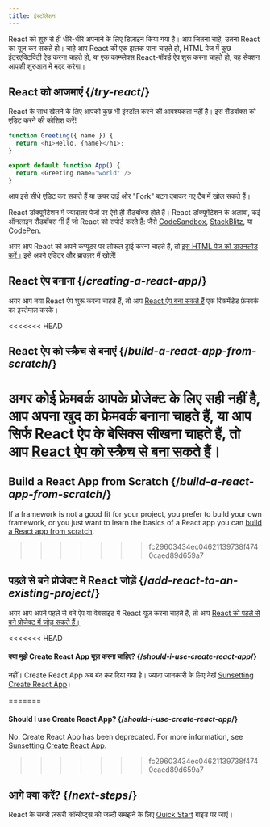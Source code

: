 ```yaml
---
title: इंस्टॉलेशन
---
```


<Intro>

React को शुरु से ही धीरे-धीरे अपनाने के लिए डिज़ाइन किया गया है। आप जितना चाहें, उतना React का यूज़ कर सकते हो। चाहे आप React की एक झलक पाना चाहते हो, HTML पेज में कुछ इंटरएक्टिविटी ऐड करना चाहते हो, या एक काम्प्लेक्स React-पॉवर्ड ऐप शुरू करना चाहते हो, यह सेक्शन आपकी शुरुआत में मदद करेगा।

</Intro>

## React को आजमाएं {/*try-react*/}

React के साथ खेलने के लिए आपको कुछ भी इंस्टॉल करने की आवश्यकता नहीं है। इस सैंडबॉक्स को एडिट करने की कोशिश करें!

<Sandpack>

```js
function Greeting({ name }) {
  return <h1>Hello, {name}</h1>;
}

export default function App() {
  return <Greeting name="world" />
}
```

</Sandpack>

आप इसे सीधे एडिट कर सकते हैं या ऊपर दाईं ओर "Fork" बटन दबाकर नए टैब में खोल सकते हैं।

React डॉक्यूमेंटेशन में ज्यादातर पेजों पर ऐसे ही सैंडबॉक्स होते हैं। React डॉक्यूमेंटेशन के अलावा, कई ऑनलाइन सैंडबॉक्स भी हैं जो React को सपोर्ट करते हैं: जैसे [CodeSandbox](https://codesandbox.io/s/new), [StackBlitz](https://stackblitz.com/fork/react), या [CodePen.](https://codepen.io/pen?template=QWYVwWN)

अगर आप React को अपने कंप्यूटर पर लोकल ट्राई करना चाहते हैं, तो [इस HTML पेज को डाउनलोड करें।](https://gist.githubusercontent.com/gaearon/0275b1e1518599bbeafcde4722e79ed1/raw/db72dcbf3384ee1708c4a07d3be79860db04bff0/example.html) इसे अपने एडिटर और ब्राउज़र में खोलें!

## React ऐप बनाना {/*creating-a-react-app*/}

अगर आप नया React ऐप शुरू करना चाहते हैं, तो आप [React ऐप बना सकते हैं](/learn/creating-a-react-app) एक रिकमेंडेड फ्रेमवर्क का इस्तेमाल करके।

<<<<<<< HEAD
## React ऐप को स्क्रैच से बनाएं {/*build-a-react-app-from-scratch*/}

अगर कोई फ्रेमवर्क आपके प्रोजेक्ट के लिए सही नहीं है, आप अपना खुद का फ्रेमवर्क बनाना चाहते हैं, या आप सिर्फ React ऐप के बेसिक्स सीखना चाहते हैं, तो आप [React ऐप को स्क्रैच से बना सकते हैं](/learn/build-a-react-app-from-scratch)।
=======
## Build a React App from Scratch {/*build-a-react-app-from-scratch*/}

If a framework is not a good fit for your project, you prefer to build your own framework, or you just want to learn the basics of a React app you can [build a React app from scratch](/learn/build-a-react-app-from-scratch).
>>>>>>> fc29603434ec04621139738f4740caed89d659a7

## पहले से बने प्रोजेक्ट में React जोड़ें {/*add-react-to-an-existing-project*/}

अगर आप अपने पहले से बने ऐप या वेबसाइट में React यूज़ करना चाहते हैं, तो आप [React को पहले से बने प्रोजेक्ट में जोड़ सकते हैं।](/learn/add-react-to-an-existing-project)

<<<<<<< HEAD
<Note>

#### क्या मुझे Create React App यूज़ करना चाहिए? {/*should-i-use-create-react-app*/}

नहीं। Create React App अब बंद कर दिया गया है। ज्यादा जानकारी के लिए देखें [Sunsetting Create React App](/blog/2025/02/14/sunsetting-create-react-app)।

=======

<Note>

#### Should I use Create React App? {/*should-i-use-create-react-app*/}

No. Create React App has been deprecated. For more information, see [Sunsetting Create React App](/blog/2025/02/14/sunsetting-create-react-app).

>>>>>>> fc29603434ec04621139738f4740caed89d659a7
</Note>

## आगे क्या करें? {/*next-steps*/}

React के सबसे ज़रूरी कॉन्सेप्ट्स को जल्दी समझने के लिए [Quick Start](/learn) गाइड पर जाएं।

